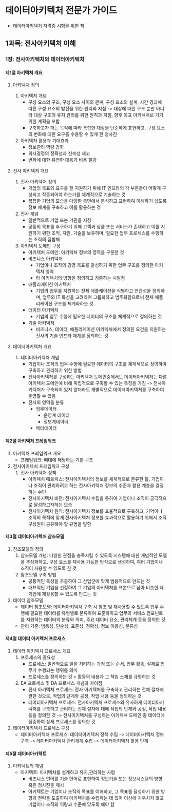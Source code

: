 # 데이터아키텍처 전문가 가이드
- 데이터아키텍처 자격증 시험을 위한 책

## 1과목: 전사아키텍처 이해
###  1장: 전사아키텍처와 데이터아키텍처
#### 제1절 아키텍처 개요
1. 아키텍처 정의 
   1. 아키텍처 개념 
      - 구성 요소의 구조, 구성 요소 사이의 관계, 구성 요소의 설계, 시간 경과에 따른 구성 요소의 발전을 위한 원리와 지침 -> 대상에 대한 구조 뿐만 아니라 대상 구조의 유지 관리를 위한 원칙과 지침, 향후 목표 아키텍처로 가기 위한 계획을 포함 
      - 구축하고자 하는 목적에 따라 복잡한 대상을 단순하게 표현하고, 구성 요소의 변화에 대한 요구를 수용할 수 있게 한 청사진
   2. 아키텍처 활용과 기대효과
      - 정보관리 역량 강화
      - 의사결정의 정확성과 신속성 제고
      - 변화에 대한 유연한 대응과 비용 절감
2. 전사 아키텍처 개요
   1. 전사 아키텍처 정의
      - 기업의 목표와 요구를 잘 지원하기 위해 IT 인프라의 각 부분들이 어떻게 구성되고 작동되어야 하는가를 체계적으로 기술하는 것
      - 복잡한 기업의 모습을 다양한 측면에서 분석하고 표현하여 이해하기 쉽도록 정보 체계를 구축하고 이를 활용하는 것
   2. 전사 개념
      - 일반적으로 기업 또는 기관을 지칭
      - 공동의 목표를 추구하기 위해 고객과 상품 또는 서비스가 존재하고 이를 지원하기 위한 조직, 자원, 기술을 보유하며, 필요한 업무 프로세스를 수행하는 조직의 집합체
   3. 아키텍처 도메인 구성
      - 아키텍처 도메인: 아키텍처 정보의 영역을 구분한 것
      - 비즈니스 아키텍처
        - 기업이나 조직의 경영 목표를 달성하기 위한 업무 구조를 정의한 아키텍처 영역
        - 타 아키텍처의 방향을 정의하고 검증하는 시발점
      - 애플리케이션 아키텍처
        - 기업의 업무를 지원하는 전체 애플케이션을 식별하고 연관성을 정의하며, 업무와 IT 특성을 고려하여 그룹화하고 범주화함으로써 전체 애플리케이션 구조를 체계화하는 것
      - 데이터 아키텍처
        - 기업의 업무 수행에 필요한 데이터의 구조를 체계적으로 정의하는 것
      - 기술 아키텍처
        - 비즈니스, 데이터, 애플리케이션 아키텍처에서 정의된 요건을 지원하는 전사의 기술 인프라 체계를 정의하는 것

3. 데이터아키텍처 개요
   1. 데이터아키텍처 개념
      - 기업이나 조직의 업무 수행에 필요한 데이터의 구조를 체계적으로 정의하여 구축하고 관리하기 위한 방법
      - 전사아키텍처를 구성하는 아키텍처 도메인중에서도 데이터아키텍처는 다른 아키텍처 도메인에 비해 독립적으로 구축할 수 있는 특징을 가짐 -> 전사아키텍처가 구축되어 있지 않더라도 개별적으로 데이터아키텍처를 구축하여 운영할 수 있음
      - 전사의 영역을 분류
        - 업무데이터
          - 운영계 데이터
          - 정보계데이터
        - 메타데이터 

#### 제2절 아키텍처 프레임워크
1. 아키텍처 프레임워크 개요
    - 프레임워크: 뼈대에 해당하는 기본 구조
2. 전사아키텍처 프레임워크 구성
   1. 전사 아키텍처 정책
      - 아키텍처 매트릭스: 전사아키텍처의 정보를 체계적으로 분류한 틀, 기업이나 조직이 관리하려고 하는 전사아키텍처 정보의 수준과 활용 계층을 결정하는 수단
      - 전사아키텍처 비전: 전사아키텍처 수립을 통하여 기업이나 조직이 궁극적으로 달성하고자하는 모습
      - 전사이키텍처 원칙: 전사아키텍처 정보를 효율적으로 구축하고, 기억이나 조직의 목적에 맞게 전사아키텍처 정보를 효과적으로 활용하기 위해서 조직 구성원이 공유해야 할 규범을 말함
   
#### 제3절 데이터아키텍처 참조모델
1. 참조모델의 정의
   1. 참조모델 개념: 다양한 관점을 충족시킬 수 있도록 시스템에 대한 개념적인 모델을 추상화하고, 구성 요소를 재사용 가능한 방식으로 생성하여, 여러 기업이나 조직이 사용할 수 있도록 한 것
   2. 참조모델 구축 방법
      - 공통적인 특성을 추출하여 그 산업군에 맞게 범용적으로 만드는 것
      - 대표적인 기업을 선정하여 그 기업의 아키텍처를 표본으로 삼아 비슷한 타 기업에 재활용할 수 있도록 만드는 것
2. 데이터 참조모델
   - 데이터 참조모델: 데이터아키텍처 구축 시 참조 및 재사용할 수 있도록 업무 수행에 필요한 데이터를 유형별로 분류하여 표준화하고 업무와 서비스 컴포넌트를 지원하는 데이터의 분류와 의미, 주요 데이터 요소, 관리체계 등을 정의한 것
   - 관리 기준: 범용성, 단순성, 표준성, 정확성, 정보 이용성, 분류성

#### 제4절 데이터 아키텍처 프로세스
1. 데이터 아키텍처 프로세스 개요
   1. 프로세스의 중요성
        - 프로세스: 일반적으로 일을 처리하는 과정 또는 순서, 업무 활동, 실제로 업무가 수행되는 행위를 의미
        - 프로세스를 정의하는 것 = 활동의 내용과 그 책임 소재를 규명하는 것
   2. EA 프로세스 및 DA 프로세스 개념과 차이점
        - 전사 아키텍처 프로세스: 전사 아키텍처를 구축하고 관리하는 전체 절차에 관한 것으로, 작업의 단계와 공정, 작업 내용 등을 정의하는 것
        - 데이터아키텍처 프로세스: 전사아키텍처 프로세스와 유사하게 데이터아키텍처를 구축하고 관리하는 전체 절차에 대해 작업의 단계와 공정, 작업 내용 등을 정의한 것 -> 전사아키텍처를 구성하는 아키텍쳐 도메인 중 데이터에 집중하여 상세 프로세스를 정의한 것
2. 데이터아키텍처 프로세스 구성
   - 데이터아키텍처 프로세스: 데이터아키텍처 정책 수립 -> 데이터아키텍처 정보 구축 -> 데이터아키텍처 관리체계 수립 -> 데이터아키텍처 활용 단계

#### 제5절 데이터아키텍트
1. 아키텍트의 개념
    - 아키텍트: 아키텍처를 설계하고 유지,관리하는 사람
      - 비즈니스 언어를 기술 언어로 표현하여 정보기술 또는 정보시스템의 방향 혹은 청사진을 제시
      - 아키텍트는 기업이나 조직의 목표를 이해하고, 그 목표를 달성하기 위한 방향과 전략을 도출하여 아키텍처를 수립하는 데 있어 이상에 치우치지 않고 기업이나 조직의 역량과 수준에 맞도록 해야 함